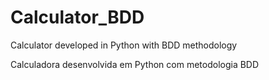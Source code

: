# Calculator_BDD
Calculator developed in Python with BDD methodology

Calculadora desenvolvida em Python com metodologia BDD
